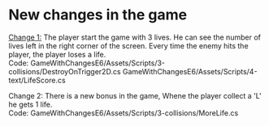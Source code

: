 # New changes in the game

<ins>Change 1:</ins> The player start the game with 3 lives. He can see the number of lives left in the right corner of the screen.
Every time the enemy hits the player, the player loses a life.<br/>
Code: GameWithChangesE6/Assets/Scripts/3-collisions/DestroyOnTrigger2D.cs
GameWithChangesE6/Assets/Scripts/4-text/LifeScore.cs

Change 2: There is a new bonus in the game, Whene the player collect a 'L' he gets 1 life.<br/>
Code: GameWithChangesE6/Assets/Scripts/3-collisions/MoreLife.cs
